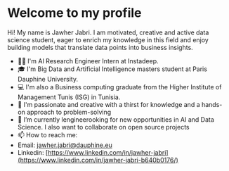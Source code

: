 # Welcome to my profile
Hi! My name is Jawher Jabri. 
I am motivated, creative and active data science student, eager to enrich my knowledge in this field and enjoy building models that translate data points into business insights. 
- 👨‍💻 I'm AI Research Engineer Intern at Instadeep.
- 🎓 I'm Big Data and Artificial Intelligence masters student at Paris Dauphine University.  
- 💻 I'm also a Business computing graduate from the Higher Institute of Management Tunis (ISG) in Tunisia.  
- 🧑‍ I'm passionate and creative with a thirst for knowledge and a hands-on approach to problem-solving
- 👀 I’m currently lengineerooking for new opportunities in AI and Data Science. I also want to collaborate on open source projects  
- 📫 How to reach me:  
- Email: jawher.jabri@dauphine.eu 
- Linkedin: [https://www.linkedin.com/in/jawher-jabri](https://www.linkedin.com/in/jawher-jabri-b640b0176/)
